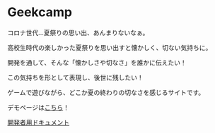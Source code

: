 # Geekcamp

コロナ世代...夏祭りの思い出、あんまりないなぁ。

高校生時代の楽しかった夏祭りを思い出すと懐かしく、切ない気持ちに。

開発を通して、そんな「懐かしさや切なさ」を誰かに伝えたい！

この気持ちを形として表現し、後世に残したい！

ゲームで遊びながら、どこか夏の終わりの切なさを感じるサイトです。

デモページは[こちら](https://geek-camp-30a2f.web.app/)！

[開発者用ドキュメント](/docs/README.md)
